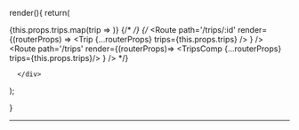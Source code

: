    render(){
      return(
      <div className="TripContainer">
            {this.props.trips.map(trip => <TripCard key={trip.id} trip={trip} />)}
            {/* <TripForm /> */}
         {/* <Switch>
         <Route path='/trips/new' component={TripInput} />
         <Route path='/trips/:id' render={(routerProps) => <Trip {...routerProps} trips={this.props.trips} /> } />
         <Route path='/trips' render={(routerProps)=> <TripsComp {...routerProps} trips={this.props.trips}/> } />
         </Switch> */}
               
      </div>
   );

   }

   --------------------------